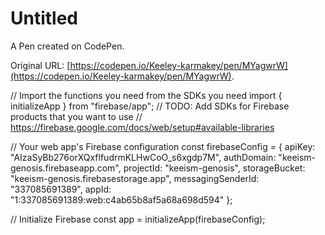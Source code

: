 # Untitled

A Pen created on CodePen.

Original URL: [https://codepen.io/Keeley-karmakey/pen/MYagwrW](https://codepen.io/Keeley-karmakey/pen/MYagwrW).


// Import the functions you need from the SDKs you need
import { initializeApp } from "firebase/app";
// TODO: Add SDKs for Firebase products that you want to use
// https://firebase.google.com/docs/web/setup#available-libraries

// Your web app's Firebase configuration
const firebaseConfig = {
  apiKey: "AIzaSyBb276orXQxflfudrmKLHwCoO_s6xgdp7M",
  authDomain: "keeism-genosis.firebaseapp.com",
  projectId: "keeism-genosis",
  storageBucket: "keeism-genosis.firebasestorage.app",
  messagingSenderId: "337085691389",
  appId: "1:337085691389:web:c4ab65b8af5a68a698d594"
};

// Initialize Firebase
const app = initializeApp(firebaseConfig);
